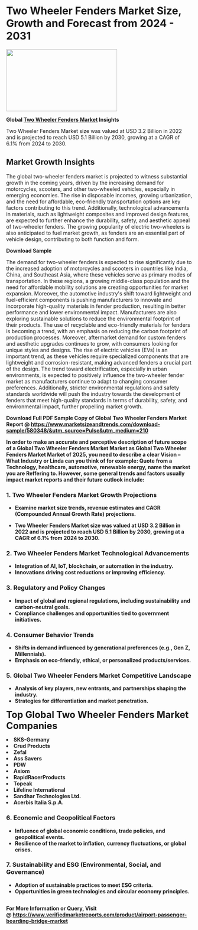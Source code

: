 <H1>Two Wheeler Fenders Market Size, Growth and Forecast from 2024 - 2031</H1><img class="aligncenter size-medium wp-image-584254" src="https://thirdeyenews.in/wp-content/uploads/2024/09/Global-Market-Research-300x168.jpeg" alt="" width="300" height="168" /><p><strong>Global&nbsp;<a href="https://www.marketsizeandtrends.com/download-sample/580348/&amp;utm_source=Pulse&amp;utm_medium=210">Two Wheeler Fenders Market</a> Insights</strong></p><p>Two Wheeler Fenders Market size was valued at USD 3.2 Billion in 2022 and is projected to reach USD 5.1 Billion by 2030, growing at a CAGR of 6.1% from 2024 to 2030.</p><p><h2>Market Growth Insights</h2> <p>The global two-wheeler fenders market is projected to witness substantial growth in the coming years, driven by the increasing demand for motorcycles, scooters, and other two-wheeled vehicles, especially in emerging economies. The rise in disposable incomes, growing urbanization, and the need for affordable, eco-friendly transportation options are key factors contributing to this trend. Additionally, technological advancements in materials, such as lightweight composites and improved design features, are expected to further enhance the durability, safety, and aesthetic appeal of two-wheeler fenders. The growing popularity of electric two-wheelers is also anticipated to fuel market growth, as fenders are an essential part of vehicle design, contributing to both function and form.</p> <p><strong>Download Sample</strong></p> <p>The demand for two-wheeler fenders is expected to rise significantly due to the increased adoption of motorcycles and scooters in countries like India, China, and Southeast Asia, where these vehicles serve as primary modes of transportation. In these regions, a growing middle-class population and the need for affordable mobility solutions are creating opportunities for market expansion. Moreover, the automotive industry's shift toward lightweight and fuel-efficient components is pushing manufacturers to innovate and incorporate high-quality materials in fender production, resulting in better performance and lower environmental impact. Manufacturers are also exploring sustainable solutions to reduce the environmental footprint of their products. The use of recyclable and eco-friendly materials for fenders is becoming a trend, with an emphasis on reducing the carbon footprint of production processes. Moreover, aftermarket demand for custom fenders and aesthetic upgrades continues to grow, with consumers looking for unique styles and designs. The rise of electric vehicles (EVs) is an important trend, as these vehicles require specialized components that are lightweight and corrosion-resistant, making advanced fenders a crucial part of the design. The trend toward electrification, especially in urban environments, is expected to positively influence the two-wheeler fender market as manufacturers continue to adapt to changing consumer preferences. Additionally, stricter environmental regulations and safety standards worldwide will push the industry towards the development of fenders that meet high-quality standards in terms of durability, safety, and environmental impact, further propelling market growth.</p> <p><strong></p><p><span class=""><strong>Download Full PDF Sample Copy of Global Two Wheeler Fenders Market Report</strong> @ <a href="https://www.marketsizeandtrends.com/download-sample/580348/&amp;utm_source=Pulse&amp;utm_medium=210" target="_blank">https://www.marketsizeandtrends.com/download-sample/580348/&amp;utm_source=Pulse&amp;utm_medium=210</a></span></p><p>In order to make an accurate and perceptive description of future scope of a Global&nbsp;Two Wheeler Fenders Market Market as Global&nbsp;Two Wheeler Fenders Market Market of 2025, you need to describe a clear Vision &ndash; What Industry or Linda can you think of for example: Quote from a Technology, healthcare, automotive, renewable energy, name the market you are Reffering to. However, some general trends and factors usually impact market reports and their future outlook include:</p><h3>1.&nbsp;<strong>Two Wheeler Fenders Market Growth Projections</strong></h3><ul><li>Examine market size trends, revenue estimates and CAGR (Compounded Annual Growth Rate) projections.</li><li><p>Two Wheeler Fenders Market size was valued at USD 3.2 Billion in 2022 and is projected to reach USD 5.1 Billion by 2030, growing at a CAGR of 6.1% from 2024 to 2030.</p></li></ul><h3>2.&nbsp;<strong>Two Wheeler Fenders Market Technological Advancements</strong></h3><ul><li>Integration of AI, IoT, blockchain, or automation in the industry.</li><li>Innovations driving cost reductions or improving efficiency.</li></ul><h3>3.&nbsp;<strong>Regulatory and Policy Changes</strong></h3><ul><li>Impact of global and regional regulations, including sustainability and carbon-neutral goals.</li><li>Compliance challenges and opportunities tied to government initiatives.</li></ul><h3>4.&nbsp;<strong>Consumer Behavior Trends</strong></h3><ul><li>Shifts in demand influenced by generational preferences (e.g., Gen Z, Millennials).</li><li>Emphasis on eco-friendly, ethical, or personalized products/services.</li></ul><h3>5.&nbsp;<strong>Global Two Wheeler Fenders Market Competitive Landscape</strong></h3><ul><li>Analysis of key players, new entrants, and partnerships shaping the industry.</li><li>Strategies for differentiation and market penetration.</li></ul><p data-pm-slice="1 1 []"><span style="color: inherit; font-family: inherit; font-size: 25px;">Top Global Two Wheeler Fenders Market Companies</span></p><div class="" data-test-id=""><p><li>SKS-Germany</li><li> Crud Products</li><li> Zefal</li><li> Ass Savers</li><li> PDW</li><li> Axiom</li><li> RapidRacerProducts</li><li> Topeak</li><li> Lifeline International</li><li> Sandhar Technologies Ltd.</li><li> Acerbis Italia S.p.A.</li></p></div><h3>6.&nbsp;<strong>Economic and Geopolitical Factors</strong></h3><ul><li>Influence of global economic conditions, trade policies, and geopolitical events.</li><li>Resilience of the market to inflation, currency fluctuations, or global crises.</li></ul><h3>7.&nbsp;<strong>Sustainability and ESG (Environmental, Social, and Governance)</strong></h3><ul><li>Adoption of sustainable practices to meet ESG criteria.</li><li>Opportunities in green technologies and circular economy principles.</li></ul><h2><strong style="font-size: 14px;">For More Information or Query, Visit @&nbsp;</strong><a style="background-color: #ffffff; font-size: 14px;" href="https://www.marketsizeandtrends.com/report/two-wheeler-fenders-market/" target="_blank">https://www.verifiedmarketreports.com/product/airport-passenger-boarding-bridge-market</a></h2>
